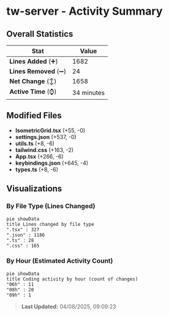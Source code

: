 # tw-server - Activity Summary 

## Overall Statistics

| Stat                   | Value                                                             |
| ---------------------- | ----------------------------------------------------------------- |
| **Lines Added** (➕)   | 1682                                          |
| **Lines Removed** (➖) | 24                                        |
| **Net Change** (↕)    | 1658                |
| **Active Time** (⌚)   | 34 minutes |


## Modified Files
- **IsometricGrid.tsx** (+55, -0)
- **settings.json** (+537, -0)
- **utils.ts** (+8, -6)
- **tailwind.css** (+163, -2)
- **App.tsx** (+266, -6)
- **keybindings.json** (+645, -4)
- **types.ts** (+8, -6)

## Visualizations

### By File Type (Lines Changed)

```mermaid
pie showData
title Lines changed by file type
".tsx" : 327
".json" : 1186
".ts" : 28
".css" : 165
```

### By Hour (Estimated Activity Count)

```mermaid
pie showData
title Coding activity by hour (count of changes)
"06h" : 11
"08h" : 20
"09h" : 1
```


> **Last Updated:** 04/08/2025, 09:09:23